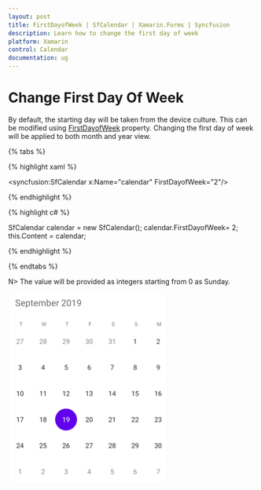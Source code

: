 ```yaml
---
layout: post
title: FirstDayofWeek | SfCalendar | Xamarin.Forms | Syncfusion
description: Learn how to change the first day of week
platform: Xamarin
control: Calendar
documentation: ug
---
```


# Change First Day Of Week

By default, the starting day will be taken from the device culture. This can be modified using [FirstDayofWeek](https://help.syncfusion.com/cr/xamarin/Syncfusion.SfCalendar.XForms.SfCalendar.html#Syncfusion_SfCalendar_XForms_SfCalendar_FirstDayofWeek) property. Changing the first day of week will be applied to both month and year view.

{% tabs %}

{% highlight xaml %}

<syncfusion:SfCalendar  x:Name="calendar" FirstDayofWeek="2"/>

{% endhighlight %}

{% highlight c# %}
	
SfCalendar  calendar = new SfCalendar();
calendar.FirstDayofWeek= 2;
this.Content = calendar;
	
{% endhighlight %}

{% endtabs %}

N> The value will be provided as integers starting from 0 as Sunday.
	
![FirstDayofWeek support in Xamarin.Forms Calendar](images/xamarin.forms-calendar-firstdayofweek.png)